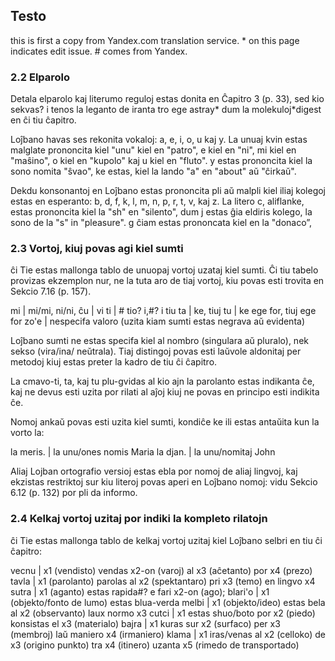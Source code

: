 ## Testo

this is first a copy from Yandex.com translation service. * on this page indicates edit issue.  # comes from Yandex.

### 2.2 Elparolo

Detala elparolo kaj literumo reguloj estas donita en Ĉapitro 3 (p. 33), sed kio sekvas? i tenos la leganto de iranta tro ege astray* dum la molekuloj*digest en ĉi tiu ĉapitro.

Loĵbano havas ses rekonita vokaloj: a, e, i, o, u kaj y. La unuaj kvin estas malglate prononcita kiel "unu" kiel en "patro", e kiel en "ni", mi kiel en "maŝino", o kiel en "kupolo" kaj u kiel en "fluto". y estas prononcita kiel la sono nomita "ŝvao", ke estas, kiel la lando "a" en "about" aŭ "ĉirkaŭ".

Dekdu konsonantoj en Loĵbano estas prononcita pli aŭ malpli kiel iliaj kolegoj estas en esperanto: b, d, f, k, l, m, n, p, r, t, v, kaj z. La litero c, aliflanke, estas prononcita kiel la "sh" en "silento", dum j estas ĝia eldiris kolego, la sono de la "s" in "pleasure". g ĉiam estas prononcata kiel en la "donaco”,

### 2.3 Vortoj, kiuj povas agi kiel sumti

ĉi Tie estas mallonga tablo de unuopaj vortoj uzataj kiel sumti. Ĉi tiu tabelo provizas ekzemplon nur, ne la tuta aro de tiaj vortoj, kiu povas esti trovita en Sekcio 7.16 (p. 157).


mi | mi/mi, ni/ni, 
ĉu | vi 
ti | # tio? i,#? i tiu 
ta | ke, tiuj 
tu | ke ege for, tiuj ege for 
zo'e | nespecifa valoro (uzita kiam sumti estas negrava aŭ evidenta) 

Loĵbano sumti ne estas specifa kiel al nombro (singulara aŭ pluralo), nek sekso (vira/ina/ neŭtrala). Tiaj distingoj povas esti laŭvole aldonitaj per metodoj kiuj estas preter la kadro de tiu ĉi ĉapitro.

La cmavo-ti, ta, kaj tu plu-gvidas al kio ajn la parolanto estas indikanta ĉe, kaj ne devus esti uzita por rilati al aĵoj kiuj ne povas en principo esti indikita ĉe.

Nomoj ankaŭ povas esti uzita kiel sumti, kondiĉe ke ili estas antaŭita kun la vorto la: 

la meris. | la unu/ones nomis Maria 
la djan. | la unu/nomitaj John 

Aliaj Lojban ortografio versioj estas ebla por nomoj de aliaj lingvoj, kaj ekzistas restriktoj sur kiu literoj povas aperi en Loĵbano nomoj: vidu Sekcio 6.12 (p. 132) por pli da informo.

### 2.4 Kelkaj vortoj uzitaj por indiki la kompleto rilatojn 

ĉi Tie estas mallonga tablo de kelkaj vortoj uzitaj kiel Loĵbano selbri en tiu ĉi ĉapitro: 

vecnu | x1 (vendisto) vendas x2-on (varoj) al x3 (aĉetanto) por x4 (prezo) 
tavla | x1 (parolanto) parolas al x2 (spektantaro) pri x3 (temo) en lingvo x4
sutra | x1 (aganto) estas rapida#? e fari x2-on (ago); 
blari'o | x1 (objekto/fonto de lumo) estas blua-verda 
melbi | x1 (objekto/ideo) estas bela al x2 (observanto) laux normo x3
cutci | x1 estas shuo/boto por x2 (piedo) konsistas el x3 (materialo) 
bajra | x1 kuras sur x2 (surfaco) per x3 (membroj) laŭ maniero x4 (irmaniero) 
klama | x1 iras/venas al x2 (celloko) de x3 (origino punkto) tra x4 (itinero) uzanta x5 (rimedo de transportado)

